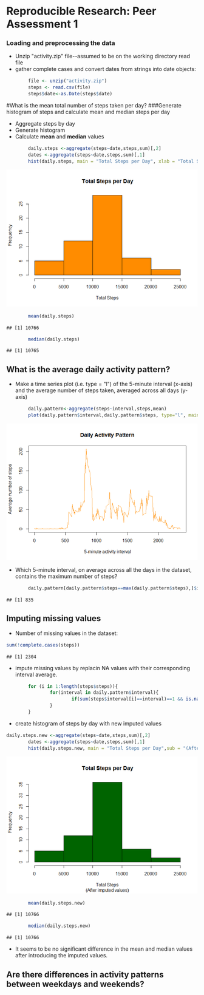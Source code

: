 Reproducible Research: Peer Assessment 1
======================================================================

### Loading and preprocessing the data

 
- Unzip "activity.zip" file--assumed to be on the working directory
read file
- gather complete cases and convert dates from strings into 
date objects:


```r
        file <- unzip("activity.zip")
        steps <- read.csv(file)      
        steps$date<-as.Date(steps$date)
```
 
#What is the mean total number of steps taken per day?
###Generate histogram of steps and calculate mean and median steps per day

- Aggregate steps by day
- Generate histogram
- Calculate **mean** and **median** values


```r
        daily.steps <-aggregate(steps~date,steps,sum)[,2]
        dates <-aggregate(steps~date,steps,sum)[,1]
        hist(daily.steps, main = "Total Steps per Day", xlab = "Total Steps", col="darkorange")
```

![plot of chunk unnamed-chunk-2](./PA1_template_files/figure-html/unnamed-chunk-2.png) 

```r
        mean(daily.steps)
```

```
## [1] 10766
```

```r
        median(daily.steps)
```

```
## [1] 10765
```

## What is the average daily activity pattern?

- Make a time series plot (i.e. type = "l") of the 5-minute interval (x-axis) and the average number of steps taken, averaged across all days (y-axis)




```r
        daily.pattern<-aggregate(steps~interval,steps,mean)
        plot(daily.pattern$interval,daily.pattern$steps, type="l", main= "Daily Activity Pattern", xlab="5-minute activity interval", ylab="Average number of steps",col = "darkorange")
```

![plot of chunk unnamed-chunk-3](./PA1_template_files/figure-html/unnamed-chunk-3.png) 

- Which 5-minute interval, on average across all the days in the dataset, contains the maximum number of steps?


```r
        daily.pattern[daily.pattern$steps==max(daily.pattern$steps),]$interval
```

```
## [1] 835
```

## Imputing missing values

- Number of missing values in the dataset:


```r
sum(!complete.cases(steps))
```

```
## [1] 2304
```

- impute missing values by replacin NA values with their corresponding interval average.


```r
        for (i in 1:length(steps$steps)){
                for(interval in daily.pattern$interval){
                        if(sum(steps$interval[i]==interval)==1 && is.na(steps$steps[i])){steps$steps[i] <- daily.pattern$steps[daily.pattern$interval==interval]}
                }
        }
```

- create histogram of steps by day with new imputed values


```r
daily.steps.new <-aggregate(steps~date,steps,sum)[,2]
        dates <-aggregate(steps~date,steps,sum)[,1]
        hist(daily.steps.new, main = "Total Steps per Day",sub = "(After imputed values)", xlab = "Total Steps", col="darkgreen")
```

![plot of chunk unnamed-chunk-7](./PA1_template_files/figure-html/unnamed-chunk-7.png) 

```r
        mean(daily.steps.new)
```

```
## [1] 10766
```

```r
        median(daily.steps.new)
```

```
## [1] 10766
```

- It seems to be no significant difference in the mean and median values after introducing the imputed values.

## Are there differences in activity patterns between weekdays and weekends?
